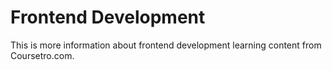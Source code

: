 # Frontend Development

This is more information about frontend development learning content from Coursetro.com.
